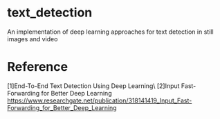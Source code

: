 # text_detection
An implementation of deep learning approaches for text detection in still images and video

# Reference
[1]End-To-End Text Detection Using Deep Learning\\
[2]Input Fast-Forwarding for Better Deep Learning
https://www.researchgate.net/publication/318141419_Input_Fast-Forwarding_for_Better_Deep_Learning
